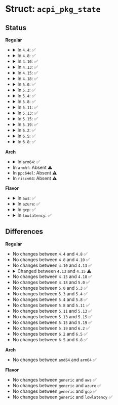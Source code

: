 # Struct: <code>acpi_pkg_state</code>

## Status
<b>Regular</b>
<ul>
<li>
<details>
<summary>In <code>4.4</code>: ✅</summary>

```c
struct acpi_pkg_state {
    void *next;
    u8 descriptor_type;
    u8 flags;
    u16 value;
    u16 state;
    u16 index;
    union acpi_operand_object *source_object;
    union acpi_operand_object *dest_object;
    struct acpi_walk_state *walk_state;
    void *this_target_obj;
    u32 num_packages;
};
```
</details>
</li>
<li>
<details>
<summary>In <code>4.8</code>: ✅</summary>

```c
struct acpi_pkg_state {
    void *next;
    u8 descriptor_type;
    u8 flags;
    u16 value;
    u16 state;
    u16 index;
    union acpi_operand_object *source_object;
    union acpi_operand_object *dest_object;
    struct acpi_walk_state *walk_state;
    void *this_target_obj;
    u32 num_packages;
};
```
</details>
</li>
<li>
<details>
<summary>In <code>4.10</code>: ✅</summary>

```c
struct acpi_pkg_state {
    void *next;
    u8 descriptor_type;
    u8 flags;
    u16 value;
    u16 state;
    u16 index;
    union acpi_operand_object *source_object;
    union acpi_operand_object *dest_object;
    struct acpi_walk_state *walk_state;
    void *this_target_obj;
    u32 num_packages;
};
```
</details>
</li>
<li>
<details>
<summary>In <code>4.13</code>: ✅</summary>

```c
struct acpi_pkg_state {
    void *next;
    u8 descriptor_type;
    u8 flags;
    u16 value;
    u16 state;
    u16 index;
    union acpi_operand_object *source_object;
    union acpi_operand_object *dest_object;
    struct acpi_walk_state *walk_state;
    void *this_target_obj;
    u32 num_packages;
};
```
</details>
</li>
<li>
<details>
<summary>In <code>4.15</code>: ✅</summary>

```c
struct acpi_pkg_state {
    void *next;
    u8 descriptor_type;
    u8 flags;
    u16 value;
    u16 state;
    u32 index;
    union acpi_operand_object *source_object;
    union acpi_operand_object *dest_object;
    struct acpi_walk_state *walk_state;
    void *this_target_obj;
    u32 num_packages;
};
```
</details>
</li>
<li>
<details>
<summary>In <code>4.18</code>: ✅</summary>

```c
struct acpi_pkg_state {
    void *next;
    u8 descriptor_type;
    u8 flags;
    u16 value;
    u16 state;
    u32 index;
    union acpi_operand_object *source_object;
    union acpi_operand_object *dest_object;
    struct acpi_walk_state *walk_state;
    void *this_target_obj;
    u32 num_packages;
};
```
</details>
</li>
<li>
<details>
<summary>In <code>5.0</code>: ✅</summary>

```c
struct acpi_pkg_state {
    void *next;
    u8 descriptor_type;
    u8 flags;
    u16 value;
    u16 state;
    u32 index;
    union acpi_operand_object *source_object;
    union acpi_operand_object *dest_object;
    struct acpi_walk_state *walk_state;
    void *this_target_obj;
    u32 num_packages;
};
```
</details>
</li>
<li>
<details>
<summary>In <code>5.3</code>: ✅</summary>

```c
struct acpi_pkg_state {
    void *next;
    u8 descriptor_type;
    u8 flags;
    u16 value;
    u16 state;
    u32 index;
    union acpi_operand_object *source_object;
    union acpi_operand_object *dest_object;
    struct acpi_walk_state *walk_state;
    void *this_target_obj;
    u32 num_packages;
};
```
</details>
</li>
<li>
<details>
<summary>In <code>5.4</code>: ✅</summary>

```c
struct acpi_pkg_state {
    void *next;
    u8 descriptor_type;
    u8 flags;
    u16 value;
    u16 state;
    u32 index;
    union acpi_operand_object *source_object;
    union acpi_operand_object *dest_object;
    struct acpi_walk_state *walk_state;
    void *this_target_obj;
    u32 num_packages;
};
```
</details>
</li>
<li>
<details>
<summary>In <code>5.8</code>: ✅</summary>

```c
struct acpi_pkg_state {
    void *next;
    u8 descriptor_type;
    u8 flags;
    u16 value;
    u16 state;
    u32 index;
    union acpi_operand_object *source_object;
    union acpi_operand_object *dest_object;
    struct acpi_walk_state *walk_state;
    void *this_target_obj;
    u32 num_packages;
};
```
</details>
</li>
<li>
<details>
<summary>In <code>5.11</code>: ✅</summary>

```c
struct acpi_pkg_state {
    void *next;
    u8 descriptor_type;
    u8 flags;
    u16 value;
    u16 state;
    u32 index;
    union acpi_operand_object *source_object;
    union acpi_operand_object *dest_object;
    struct acpi_walk_state *walk_state;
    void *this_target_obj;
    u32 num_packages;
};
```
</details>
</li>
<li>
<details>
<summary>In <code>5.13</code>: ✅</summary>

```c
struct acpi_pkg_state {
    void *next;
    u8 descriptor_type;
    u8 flags;
    u16 value;
    u16 state;
    u32 index;
    union acpi_operand_object *source_object;
    union acpi_operand_object *dest_object;
    struct acpi_walk_state *walk_state;
    void *this_target_obj;
    u32 num_packages;
};
```
</details>
</li>
<li>
<details>
<summary>In <code>5.15</code>: ✅</summary>

```c
struct acpi_pkg_state {
    void *next;
    u8 descriptor_type;
    u8 flags;
    u16 value;
    u16 state;
    u32 index;
    union acpi_operand_object *source_object;
    union acpi_operand_object *dest_object;
    struct acpi_walk_state *walk_state;
    void *this_target_obj;
    u32 num_packages;
};
```
</details>
</li>
<li>
<details>
<summary>In <code>5.19</code>: ✅</summary>

```c
struct acpi_pkg_state {
    void *next;
    u8 descriptor_type;
    u8 flags;
    u16 value;
    u16 state;
    u32 index;
    union acpi_operand_object *source_object;
    union acpi_operand_object *dest_object;
    struct acpi_walk_state *walk_state;
    void *this_target_obj;
    u32 num_packages;
};
```
</details>
</li>
<li>
<details>
<summary>In <code>6.2</code>: ✅</summary>

```c
struct acpi_pkg_state {
    void *next;
    u8 descriptor_type;
    u8 flags;
    u16 value;
    u16 state;
    u32 index;
    union acpi_operand_object *source_object;
    union acpi_operand_object *dest_object;
    struct acpi_walk_state *walk_state;
    void *this_target_obj;
    u32 num_packages;
};
```
</details>
</li>
<li>
<details>
<summary>In <code>6.5</code>: ✅</summary>

```c
struct acpi_pkg_state {
    void *next;
    u8 descriptor_type;
    u8 flags;
    u16 value;
    u16 state;
    u32 index;
    union acpi_operand_object *source_object;
    union acpi_operand_object *dest_object;
    struct acpi_walk_state *walk_state;
    void *this_target_obj;
    u32 num_packages;
};
```
</details>
</li>
<li>
<details>
<summary>In <code>6.8</code>: ✅</summary>

```c
struct acpi_pkg_state {
    void *next;
    u8 descriptor_type;
    u8 flags;
    u16 value;
    u16 state;
    u32 index;
    union acpi_operand_object *source_object;
    union acpi_operand_object *dest_object;
    struct acpi_walk_state *walk_state;
    void *this_target_obj;
    u32 num_packages;
};
```
</details>
</li>
</ul>
<b>Arch</b>
<ul>
<li>
<details>
<summary>In <code>arm64</code>: ✅</summary>

```c
struct acpi_pkg_state {
    void *next;
    u8 descriptor_type;
    u8 flags;
    u16 value;
    u16 state;
    u32 index;
    union acpi_operand_object *source_object;
    union acpi_operand_object *dest_object;
    struct acpi_walk_state *walk_state;
    void *this_target_obj;
    u32 num_packages;
};
```
</details>
</li>
<li>
In <code>armhf</code>: Absent ⚠️
</li>
<li>
In <code>ppc64el</code>: Absent ⚠️
</li>
<li>
In <code>riscv64</code>: Absent ⚠️
</li>
</ul>
<b>Flavor</b>
<ul>
<li>
<details>
<summary>In <code>aws</code>: ✅</summary>

```c
struct acpi_pkg_state {
    void *next;
    u8 descriptor_type;
    u8 flags;
    u16 value;
    u16 state;
    u32 index;
    union acpi_operand_object *source_object;
    union acpi_operand_object *dest_object;
    struct acpi_walk_state *walk_state;
    void *this_target_obj;
    u32 num_packages;
};
```
</details>
</li>
<li>
<details>
<summary>In <code>azure</code>: ✅</summary>

```c
struct acpi_pkg_state {
    void *next;
    u8 descriptor_type;
    u8 flags;
    u16 value;
    u16 state;
    u32 index;
    union acpi_operand_object *source_object;
    union acpi_operand_object *dest_object;
    struct acpi_walk_state *walk_state;
    void *this_target_obj;
    u32 num_packages;
};
```
</details>
</li>
<li>
<details>
<summary>In <code>gcp</code>: ✅</summary>

```c
struct acpi_pkg_state {
    void *next;
    u8 descriptor_type;
    u8 flags;
    u16 value;
    u16 state;
    u32 index;
    union acpi_operand_object *source_object;
    union acpi_operand_object *dest_object;
    struct acpi_walk_state *walk_state;
    void *this_target_obj;
    u32 num_packages;
};
```
</details>
</li>
<li>
<details>
<summary>In <code>lowlatency</code>: ✅</summary>

```c
struct acpi_pkg_state {
    void *next;
    u8 descriptor_type;
    u8 flags;
    u16 value;
    u16 state;
    u32 index;
    union acpi_operand_object *source_object;
    union acpi_operand_object *dest_object;
    struct acpi_walk_state *walk_state;
    void *this_target_obj;
    u32 num_packages;
};
```
</details>
</li>
</ul>

## Differences
<b>Regular</b>
<ul>
<li>
No changes between <code>4.4</code> and <code>4.8</code> ✅
</li>
<li>
No changes between <code>4.8</code> and <code>4.10</code> ✅
</li>
<li>
No changes between <code>4.10</code> and <code>4.13</code> ✅
</li>
<li>
<details>
<summary>Changed between <code>4.13</code> and <code>4.15</code> ⚠️</summary>
<ul>
<li>
<b>Field type changed. </b>
<code>u16 index</code> ➡️ <code>u32 index</code>
</li>
</ul>
</details>
</li>
<li>
No changes between <code>4.15</code> and <code>4.18</code> ✅
</li>
<li>
No changes between <code>4.18</code> and <code>5.0</code> ✅
</li>
<li>
No changes between <code>5.0</code> and <code>5.3</code> ✅
</li>
<li>
No changes between <code>5.3</code> and <code>5.4</code> ✅
</li>
<li>
No changes between <code>5.4</code> and <code>5.8</code> ✅
</li>
<li>
No changes between <code>5.8</code> and <code>5.11</code> ✅
</li>
<li>
No changes between <code>5.11</code> and <code>5.13</code> ✅
</li>
<li>
No changes between <code>5.13</code> and <code>5.15</code> ✅
</li>
<li>
No changes between <code>5.15</code> and <code>5.19</code> ✅
</li>
<li>
No changes between <code>5.19</code> and <code>6.2</code> ✅
</li>
<li>
No changes between <code>6.2</code> and <code>6.5</code> ✅
</li>
<li>
No changes between <code>6.5</code> and <code>6.8</code> ✅
</li>
</ul>
<b>Arch</b>
<ul>
<li>
No changes between <code>amd64</code> and <code>arm64</code> ✅
</li>
</ul>
<b>Flavor</b>
<ul>
<li>
No changes between <code>generic</code> and <code>aws</code> ✅
</li>
<li>
No changes between <code>generic</code> and <code>azure</code> ✅
</li>
<li>
No changes between <code>generic</code> and <code>gcp</code> ✅
</li>
<li>
No changes between <code>generic</code> and <code>lowlatency</code> ✅
</li>
</ul>
